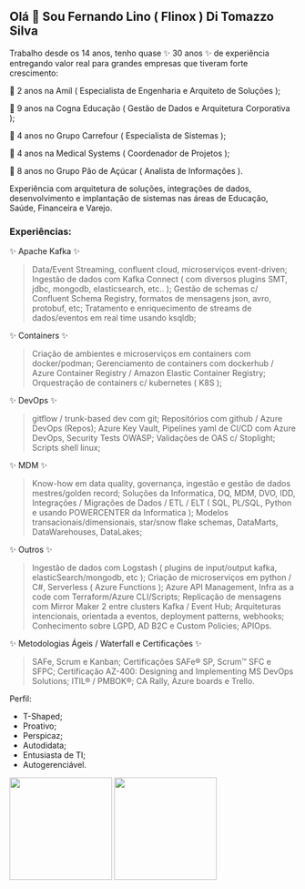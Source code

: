 ## Olá 👋 Sou Fernando Lino ( Flinox ) Di Tomazzo Silva

Trabalho desde os 14 anos, tenho quase ✨ 30 anos ✨ de experiência entregando valor real para grandes empresas que tiveram forte crescimento:

🔭 2 anos na Amil ( Especialista de Engenharia e Arquiteto de Soluções );

🔭 9 anos na Cogna Educação ( Gestão de Dados e Arquitetura Corporativa );

🔭 4 anos no Grupo Carrefour ( Especialista de Sistemas );

🔭 4 anos na Medical Systems ( Coordenador de Projetos );

🔭 8 anos no Grupo Pão de Açúcar ( Analista de Informações ).

Experiência com arquitetura de soluções, integrações de dados, desenvolvimento e implantação de sistemas nas áreas de Educação, Saúde, Financeira e Varejo.

### Experiências:

✨ Apache Kafka ✨
>Data/Event Streaming, confluent cloud, microserviços event-driven;
Ingestão de dados com Kafka Connect ( com diversos plugins SMT, jdbc, mongodb, elasticsearch, etc.. );
Gestão de schemas c/ Confluent Schema Registry, formatos de mensagens json, avro, protobuf, etc;
Tratamento e enriquecimento de streams de dados/eventos em real time usando ksqldb;

✨ Containers ✨
>Criação de ambientes e microserviços em containers com docker/podman;
Gerenciamento de containers com dockerhub / Azure Container Registry / Amazon Elastic Container Registry;
Orquestração de containers c/ kubernetes ( K8S );

✨ DevOps ✨
>gitflow / trunk-based dev com git;
Repositórios com github / Azure DevOps (Repos);
Azure Key Vault, Pipelines yaml de CI/CD com Azure DevOps, Security Tests OWASP;
Validações de OAS c/ Stoplight;
Scripts shell linux;

✨ MDM ✨
>Know-how em data quality, governança, ingestão e gestão de dados mestres/golden record;
Soluções da Informatica, DQ, MDM, DVO, IDD, Integrações / Migrações de Dados / ETL / ELT ( SQL, PL/SQL, Python e usando POWERCENTER da Informatica );
Modelos transacionais/dimensionais, star/snow flake schemas, DataMarts, DataWarehouses, DataLakes;

✨ Outros ✨
>Ingestão de dados com Logstash ( plugins de input/output kafka, elasticSearch/mongodb, etc );
Criação de microserviços em python / C#, Serverless ( Azure Functions );
Azure API Management, Infra as a code com Terraform/Azure CLI/Scripts;
Replicação de mensagens com Mirror Maker 2 entre clusters Kafka / Event Hub;
Arquiteturas intencionais, orientada a eventos, deployment patterns, webhooks;
Conhecimento sobre LGPD, AD B2C e Custom Policies;
APIOps.

✨ Metodologias Ágeis / Waterfall e Certificações ✨
>SAFe, Scrum e Kanban;
Certificações SAFe® SP, Scrum™ SFC e SFPC;
Certificação AZ-400: Designing and Implementing MS DevOps Solutions;
ITIL® / PMBOK®;
CA Rally, Azure boards e Trello.

Perfil:
- T-Shaped;
- Proativo;
- Perspicaz;
- Autodidata;
- Entusiasta de TI;
- Autogerenciável.

<div>
  <img height="180em" src="https://github-readme-stats.vercel.app/api?username=flinox&show_icons=true&theme=algolia&include_all_commits=true&count_private=true"/>
  <img height="180em" src="https://github-readme-stats.vercel.app/api/top-langs/?username=flinox&layout=compact&langs_count=6&theme=algolia"/>
</div>

<!--
**flinox/flinox** is a ✨ _special_ ✨ repository because its `README.md` (this file) appears on your GitHub profile.

Here are some ideas to get you started:

- 🔭 I’m currently working on ...
- 🌱 I’m currently learning ...
- 👯 I’m looking to collaborate on ...
- 🤔 I’m looking for help with ...
- 💬 Ask me about ...
- 📫 How to reach me: ...
- 😄 Pronouns: ...
- ⚡ Fun fact: ...
-->
